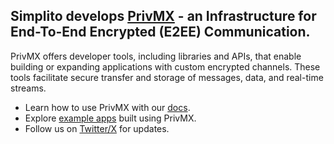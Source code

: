 ## Simplito develops [PrivMX](https://privmx.cloud/) - an Infrastructure for End-To-End Encrypted (E2EE) Communication. 

PrivMX offers developer tools, including libraries and APIs, that enable building or expanding applications with custom encrypted channels. 
These tools facilitate secure transfer and storage of messages, data, and real-time streams.

- Learn how to use PrivMX with our [docs](https://docs.privmx.cloud/).
- Explore [example apps](https://github.com/simplito/privmx-endpoint-examples-js) built using PrivMX.
- Follow us on [Twitter/X](https://x.com/privmxsoftware) for updates.
